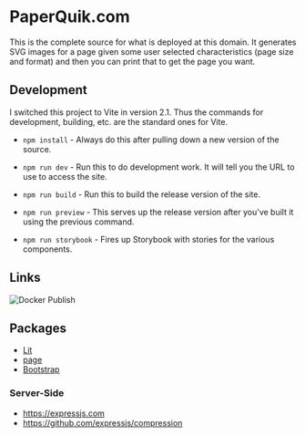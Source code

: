 # PaperQuik.com

This is the complete source for what is deployed at this domain. It generates SVG images for a page given some user selected characteristics (page size and format) and then you can print that to get the page you want.

## Development

I switched this project to Vite in version 2.1. Thus the commands for development, building, etc. are the standard ones for Vite.

- `npm install` - Always do this after pulling down a new version of the source.

- `npm run dev` - Run this to do development work. It will tell you the URL to use to access the site.
- `npm run build` - Run this to build the release version of the site.
- `npm run preview` - This serves up the release version after you've built it using the previous command.
- `npm run storybook` - Fires up Storybook with stories for the various components.

## Links

![Docker Publish](https://github.com/JohnMunsch/PaperQuik.com/actions/workflows/docker-publish.yml/badge.svg)

## Packages

- [Lit](https://lit.dev)
- [page](https://github.com/visionmedia/page.js)
- [Bootstrap](https://getbootstrap.com)

### Server-Side

- https://expressjs.com
- https://github.com/expressjs/compression
